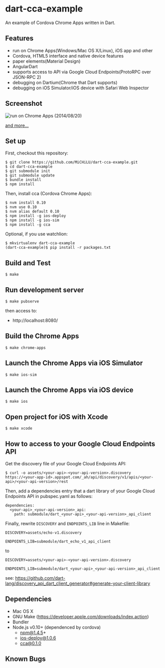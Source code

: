 dart-cca-example
================

An example of Cordova Chrome Apps written in Dart.

Features
--------

* run on Chrome Apps(Windows/Mac OS X/Linux), iOS app and other
* Cordova, HTML5 interface and native device features
* paper elements(Material Design)
* AngularDart
* supports access to API via Google Cloud Endpoints(ProtoRPC over JSON-RPC 2)
* debugging on Dartium(Chrome that Dart supports)
* debugging on iOS Simulator/iOS device with Safari Web Inspector

Screenshot
----------

![run on Chrome Apps (2014/08/20)](https://cloud.githubusercontent.com/assets/15713/3974912/386eb7dc-27fd-11e4-8602-92beb922ef23.png)

[and more...](https://github.com/MiCHiLU/dart-cca-example/wiki/screenshot)

Set up
------

First, checkout this repository:

    $ git clone https://github.com/MiCHiLU/dart-cca-example.git
    $ cd dart-cca-example
    $ git submodule init
    $ git submodule update
    $ bundle install
    $ npm install

Then, install cca (Cordova Chrome Apps):

    $ nvm install 0.10
    $ nvm use 0.10
    $ nvm alias default 0.10
    $ npm install -g ios-deploy
    $ npm install -g ios-sim
    $ npm install -g cca

Optional, if you use watchlion:

    $ mkvirtualenv dart-cca-example
    (dart-cca-example)$ pip install -r packages.txt

Build and Test
--------------

    $ make

Run development server
----------------------

    $ make pubserve

then access to:

* http://localhost:8080/

Build the Chrome Apps
---------------------

    $ make chrome-apps

Launch the Chrome Apps via iOS Simulator
----------------------------------------

    $ make ios-sim

Launch the Chrome Apps via iOS device
-------------------------------------

    $ make ios

Open project for iOS with Xcode
-------------------------------

    $ make xcode

How to access to your Google Cloud Endpoints API
------------------------------------------------

Get the discovery file of your Google Cloud Endpoints API:

    $ curl -o assets/<your-api>-<your-api-version>.discovery https://<your-app-id>.appspot.com/_ah/api/discovery/v1/apis/<your-api>/<your-api-version>/rest

Then, add a dependencies entry that a dart library of your Google Cloud Endpoints API in pubspec.yaml as follows:

    dependencies:
      <your-api>_<your-api-version>_api:
        path: submodule/dart_<your-api>_<your-api-version>_api_client

Finally, rewrite `DISCOVERY` and `ENDPOINTS_LIB` line in Makefile:

    DISCOVERY=assets/echo-v1.discovery

    ENDPOINTS_LIB=submodule/dart_echo_v1_api_client

to

    DISCOVERY=assets/<your-api>-<your-api-version>.discovery

    ENDPOINTS_LIB=submodule/dart_<your-api>_<your-api-version>_api_client

see: https://github.com/dart-lang/discovery_api_dart_client_generator#generate-your-client-library

Dependencies
------------

* Mac OS X
* GNU Make (https://developer.apple.com/downloads/index.action)
* Bundler
* Node.js v0.10+ (dependenced by cordova)
  * npm@1.4.5+
  * ios-deploy@1.0.6
  * cca@0.1.0

Known Bugs
----------
